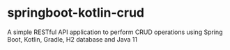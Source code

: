 # springboot-kotlin-crud

A simple RESTful API application to perform CRUD operations using Spring Boot, Kotlin, Gradle, H2 database and Java 11
